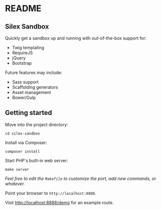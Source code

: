 README
======

Silex Sandbox
------------------------------

Quickly get a sandbox up and running with out-of-the-box support for:

* Twig templating
* RequireJS
* jQuery
* Bootstrap

Future features may include:

* Sass support
* Scaffolding generators
* Asset management
* Bower/Gulp

Getting started
---------------

Move into the project directory:

    cd silex-sandbox

Install via Composer:

    composer install

Start PHP's built-in web server:

    make server

_Feel free to edit the ```Makefile``` to customize the port, add new commands, or whatever._

Point your browser to ```http://localhost:8888```.

Visit [http://localhost:8888/demo](http://localhost:8888/demo) for an example route.